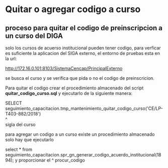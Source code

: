 #  Quitar o agregar codigo a curso
## proceso para quitar el codigo de preinscripcion a un curso del DIGA

solo los cursos de acuerso institucional pueden tener codigo, para verficar es suficiente la aplicacion del 
SIGA externo, el entorno de pruebas esta en la url:
  
  http://172.16.0.101:8103/SistemaCencap/PrincipalExterno
  
se busca el curso y se verifica que pida o no el codigo de preinscricion.

Para quitar el codigo crear el procedimiento almacenado del script **quitar_codigo_curso.sql**
y ejecutarlo de la siguiente manera:

  SELECT seguimiento_capacitacion.tmp_mantenimiento_quitar_codigo_curso('CE/LP-T403-882/2018')  
                                                                                 ^                          
                                                                           sigla del curso

para agregar un codigo a un curso existe un procedimiento almacenado solo hay que ejecutarlo

  select * from seguimiento_capacitacion.spr_gn_generar_codigo_acuerdo_institucional(1894); y proporcionar el 
                                                                                      ^
                                                                                 procur_codigo
